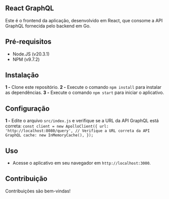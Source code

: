 ## React GraphQL

Este é o frontend da aplicação, desenvolvido em React, que consome a API GraphQL fornecida
pelo backend em Go.

## Pré-requisitos

- Node.JS (v20.3.1)
- NPM (v9.7.2)

## Instalação

**1 -** Clone este repositório.
**2 -** Execute o comando `npm install` para instalar as dependências.
**3 -** Execute o comando `npm start` para iniciar o aplicativo.

## Configuração

**1 -** Edite o arquivo `src/index.js` e verifique se a URL da API GraphQL
está correta: `const client = new ApolloClient({
  url: 'http://localhost:8080/query', // Verifique a URL correta da API GraphQL
  cache: new InMemoryCache(),
});`

## Uso

- Acesse o aplicativo em seu navegador em `http://localhost:3000`.

## Contribuição

Contribuições são bem-vindas!
